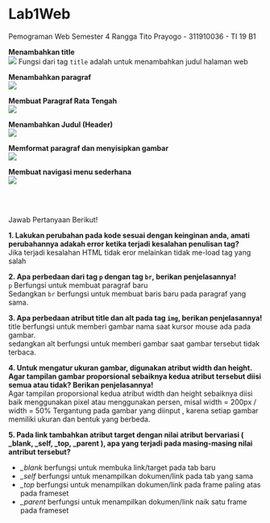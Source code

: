 # Lab1Web
Pemograman Web Semester 4
Rangga Tito Prayogo - 311910036 - TI 19 B1

<p><b>Menambahkan title</b><br>
<img src = 'https://user-images.githubusercontent.com/46300525/112613731-fd1e0e80-8e52-11eb-9427-a320cc059f08.png'>
Fungsi dari tag <code>title</code> adalah untuk menambahkan judul halaman web</p>

<p><b>Menambahkan paragraf</b><br>
<img src = 'https://user-images.githubusercontent.com/46300525/112615743-774f9280-8e55-11eb-9346-eb4270454b67.png'></p>

<p><b>Membuat Paragraf Rata Tengah</b><br>
<img src = 'https://user-images.githubusercontent.com/46300525/112616810-bf22e980-8e56-11eb-91fd-7c799d0f1a99.png'></p>

<p><b>Menambahkan Judul (Header)</b><br>
<img src = 'https://user-images.githubusercontent.com/46300525/112618139-694f4100-8e58-11eb-9b36-9241d9844957.png'></p>

<p><b>Memformat paragraf dan menyisipkan gambar</b><br>
<img src = 'https://user-images.githubusercontent.com/46300525/112620027-943a9480-8e5a-11eb-967c-b41bae21cb72.png'></p>

<p><b>Membuat navigasi menu sederhana</b><br>
<img src = 'https://user-images.githubusercontent.com/46300525/112620253-d9f75d00-8e5a-11eb-93a0-b14608db5a24.png'></p>

<br>
<br>

Jawab Pertanyaan Berikut!
<p><b>1. Lakukan perubahan pada kode sesuai dengan keinginan anda, amati perubahannya adakah
error ketika terjadi kesalahan penulisan tag?</b>
<br>
  Jika terjadi kesalahan HTML tidak eror melainkan tidak me-load tag yang salah</p>

<p><b>2. Apa perbedaan dari tag <code>p</code> dengan tag <code>br</code>, berikan penjelasannya!</b>
<br>
  <code>p</code> Berfungsi untuk membuat paragraf baru 
  <br>
  Sedangkan <code>br</code> berfungsi untuk membuat baris baru pada paragraf yang sama.
  </p>
  
<p><b>3. Apa perbedaan atribut title dan alt pada tag <code>img</code>, berikan penjelasannya!</b>
  <br>
  title berfungsi untuk memberi gambar nama saat kursor mouse ada pada gambar.
  <br>
  sedangkan alt berfungsi untuk memberi gambar saat gambar tersebut tidak terbaca.
  </p>

<p><b>4. Untuk mengatur ukuran gambar, digunakan atribut width dan height. Agar tampilan gambar
  proporsional sebaiknya kedua atribut tersebut diisi semua atau tidak? Berikan penjelasannya!</b>
  <br>
  Agar tampilan proporsional kedua atribut width dan height sebaiknya diisi baik menggunakan pixel atau menggunakan persen, misal width = 200px / width = 50%
  Tergantung pada gambar yang diinput , karena setiap gambar memiliki ukuran dan bentuk yang berbeda.
  </p>
  
<p><b>5. Pada link tambahkan atribut target dengan nilai atribut bervariasi ( _blank, _self, _top,
  _parent ), apa yang terjadi pada masing-masing nilai antribut tersebut?</b>
  <ul>
    <li> <i>_blank</i> berfungsi untuk membuka link/target pada tab baru</li>
    <li> <i>_self</i> berfungsi untuk menampilkan dokumen/link pada tab yang sama</li>
    <li> <i>_top</i> berfungsi untuk menampilkan dokumen/link pada frame paling atas pada frameset </li>
    <li> <i>_parent</i> berfungsi untuk menampilkan dokumen/link naik satu frame pada frameset </li>
  </ul>
  
  <br>
